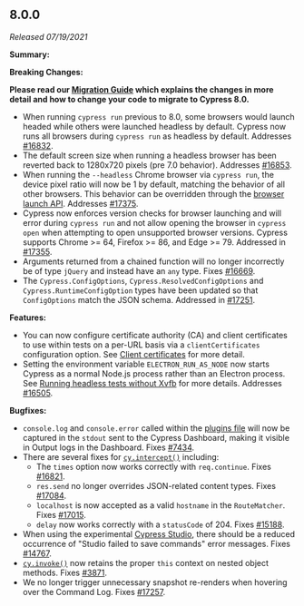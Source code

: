 ## 8.0.0

_Released 07/19/2021_

**Summary:**

**Breaking Changes:**

**<Icon name="exclamation-triangle" color="red"></Icon> Please read our
[Migration Guide](/guides/references/migration-guide) which explains the changes
in more detail and how to change your code to migrate to Cypress 8.0.**

- When running `cypress run` previous to 8.0, some browsers would launch headed
  while others were launched headless by default. Cypress now runs all browsers
  during `cypress run` as headless by default. Addresses
  [#16832](https://github.com/cypress-io/cypress/issues/16832).
- The default screen size when running a headless browser has been reverted back
  to 1280x720 pixels (pre 7.0 behavior). Addresses
  [#16853](https://github.com/cypress-io/cypress/issues/16853).
- When running the `--headless` Chrome browser via `cypress run`, the device
  pixel ratio will now be 1 by default, matching the behavior of all other
  browsers. This behavior can be overridden through the
  [browser launch API](/api/plugins/browser-launch-api#Override-the-device-pixel-ratio).
  Addresses [#17375](https://github.com/cypress-io/cypress/issues/17375).
- Cypress now enforces version checks for browser launching and will error
  during `cypress run` and not allow opening the browser in `cypress open` when
  attempting to open unsupported browser versions. Cypress supports Chrome >=
  64, Firefox >= 86, and Edge >= 79. Addressed in
  [#17355](https://github.com/cypress-io/cypress/pull/17355).
- Arguments returned from a chained function will no longer incorrectly be of
  type `jQuery` and instead have an `any` type. Fixes
  [#16669](https://github.com/cypress-io/cypress/issues/16669).
- The `Cypress.ConfigOptions`, `Cypress.ResolvedConfigOptions` and
  `Cypress.RuntimeConfigOption` types have been updated so that `ConfigOptions`
  match the JSON schema. Addressed in
  [#17251](https://github.com/cypress-io/cypress/pull/17251).

**Features:**

- You can now configure certificate authority (CA) and client certificates to
  use within tests on a per-URL basis via a `clientCertificates` configuration
  option. See [Client certificates](/guides/references/client-certificates) for
  more detail.
- Setting the environment variable `ELECTRON_RUN_AS_NODE` now starts Cypress as
  a normal Node.js process rather than an Electron process. See
  [Running headless tests without Xvfb](/guides/continuous-integration/introduction#Running-headless-tests-without-Xvfb)
  for more details. Addresses
  [#16505](https://github.com/cypress-io/cypress/issues/16505).

**Bugfixes:**

- `console.log` and `console.error` called within the
  [plugins file](/guides/core-concepts/writing-and-organizing-tests.html#Plugin-files)
  will now be captured in the `stdout` sent to the Cypress Dashboard, making it
  visible in Output logs in the Dashboard. Fixes
  [#7434](https://github.com/cypress-io/cypress/issues/7434).
- There are several fixes for [`cy.intercept()`](/api/commands/intercept)
  including:
  - The `times` option now works correctly with `req.continue`. Fixes
    [#16821](https://github.com/cypress-io/cypress/issues/16821).
  - `res.send` no longer overrides JSON-related content types. Fixes
    [#17084](https://github.com/cypress-io/cypress/issues/17084).
  - `localhost` is now accepted as a valid `hostname` in the `RouteMatcher`.
    Fixes [#17015](https://github.com/cypress-io/cypress/issues/17015).
  - `delay` now works correctly with a `statusCode` of 204. Fixes
    [#15188](https://github.com/cypress-io/cypress/issues/15188).
- When using the experimental
  [Cypress Studio](/guides/core-concepts/cypress-studio), there should be a
  reduced occurrence of "Studio failed to save commands" error messages. Fixes
  [#14767](https://github.com/cypress-io/cypress/issues/14767).
- [`cy.invoke()`](/api/commands/invoke) now retains the proper `this` context on
  nested object methods. Fixes
  [#3871](https://github.com/cypress-io/cypress/issues/3871).
- We no longer trigger unnecessary snapshot re-renders when hovering over the
  Command Log. Fixes
  [#17257](https://github.com/cypress-io/cypress/issues/17257).
